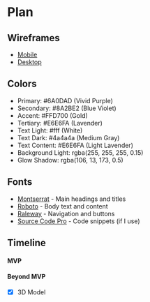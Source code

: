 # Plan

## Wireframes
* [Mobile](sep10_freedom_project_wireframe_mobile.png)
* [Desktop](sep10_freedom_project_wireframe_pc.png)

## Colors
* Primary: #6A0DAD (Vivid Purple)
* Secondary: #8A2BE2 (Blue Violet)
* Accent: #FFD700 (Gold)
* Tertiary: #E6E6FA (Lavender)
* Text Light: #fff (White)
* Text Dark: #4a4a4a (Medium Gray)
* Text Content: #E6E6FA (Light Lavender)
* Background Light: rgba(255, 255, 255, 0.15)
* Glow Shadow: rgba(106, 13, 173, 0.5)

## Fonts
* [Montserrat](https://fonts.google.com/specimen/Montserrat) - Main headings and titles
* [Roboto](https://fonts.google.com/specimen/Roboto) - Body text and content
* [Raleway](https://fonts.google.com/specimen/Raleway) - Navigation and buttons
* [Source Code Pro](https://fonts.google.com/specimen/Source+Code+Pro) - Code snippets (if I use)

## Timeline

#### MVP


#### Beyond MVP
- [x] 3D Model







<!-- DO NOT USE THIS YET

| Name | Glows | Grows |
| -------- | ------- | ------- |
|   |   |
|   |   |
|   |   |
|   |   |
|   |   |
|   |   |

-->
